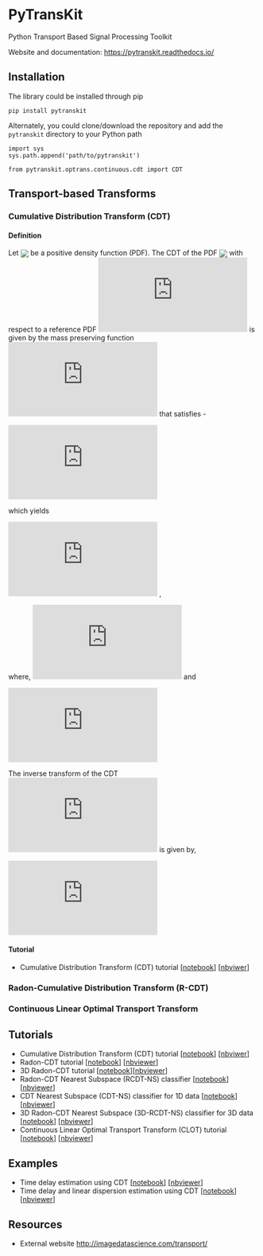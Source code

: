# PyTransKit
Python Transport Based Signal Processing Toolkit

Website and documentation: https://pytranskit.readthedocs.io/


## Installation
The library could be installed through pip
```
pip install pytranskit
```
Alternately, you could clone/download the repository and add the `pytranskit` directory to your Python path
```
import sys
sys.path.append('path/to/pytranskit')

from pytranskit.optrans.continuous.cdt import CDT
```

## Transport-based Transforms
### Cumulative Distribution Transform (CDT)
#### Definition
Let <img src="https://github.com/rohdelab/PyTransKit/blob/master/svg_equations/cdt1.svg" align=center> be a positive density function (PDF). The CDT of the PDF 
<img src="https://github.com/rohdelab/PyTransKit/blob/master/svg_equations/cdt2.svg" align=center> 
with respect to a reference PDF ![equation](https://latex.codecogs.com/svg.latex?%5Cinline%20s_0%28x%29%2C%20x%5Cin%5COmega_%7Bs_0%7D%5Csubseteq%5Cmathbb%7BR%7D) is given by the mass preserving function ![equation](https://latex.codecogs.com/svg.latex?%5Cinline%20%5Cwidehat%7Bs%7D%28x%29) that satisfies - 

![forwardcdt1](https://latex.codecogs.com/svg.latex?%5Cinline%20%5Cint_%7B%5Cinf%28%5COmega_s%29%7D%5E%7B%5Chat%7Bs%7D%28x%29%7D%20s%28u%29du%20%3D%20%5Cint_%7B%5Cinf%28%5COmega_%7Bs_0%7D%29%7D%5E%7Bx%7D%20s_0%28u%29du)

which yields 

![forwardcdt2](https://latex.codecogs.com/svg.latex?%5Cinline%20%5Cwidehat%7Bs%7D%28x%29%20%3D%20S%5E%7B-1%7D%28S_0%28x%29%29) ,

where, ![cdf1](https://latex.codecogs.com/svg.latex?S%28x%29%20%3D%20%5Cint_%7B-%5Cinfty%7D%5E%7Bx%7D%20s%28u%29du)    and    

![cdf0](https://latex.codecogs.com/svg.latex?S_0%28x%29%20%3D%20%5Cint_%7B-%5Cinfty%7D%5E%7Bx%7D%20s_0%28u%29du)

The inverse transform of the CDT ![equation](https://latex.codecogs.com/svg.latex?%5Cinline%20%5Cwidehat%7Bs%7D%28x%29) is given by,

![invcdt](https://latex.codecogs.com/svg.latex?s%28x%29%20%3D%20%28%5Cwidehat%7Bs%7D%5E%7B-1%7D%28x%29%29%27s_0%28%5Cwidehat%7Bs%7D%5E%7B-1%7D%28x%29%29)

#### Tutorial
- Cumulative Distribution Transform (CDT) tutorial [[notebook](https://github.com/rohdelab/PyTransKit/blob/master/tutorials/01_tutorial_cdt.ipynb)] [[nbviwer](https://nbviewer.jupyter.org/github/rohdelab/PyTransKit/blob/master/tutorials/01_tutorial_cdt.ipynb)]

### Radon-Cumulative Distribution Transform (R-CDT)

### Continuous Linear Optimal Transport Transform

## Tutorials
- Cumulative Distribution Transform (CDT) tutorial [[notebook](https://github.com/rohdelab/PyTransKit/blob/master/tutorials/01_tutorial_cdt.ipynb)] [[nbviwer](https://nbviewer.jupyter.org/github/rohdelab/PyTransKit/blob/master/tutorials/01_tutorial_cdt.ipynb)]
- Radon-CDT tutorial [[notebook](https://github.com/rohdelab/PyTransKit/blob/master/tutorials/02_tutorial_rcdt.ipynb)] [[nbviewer](https://nbviewer.jupyter.org/github/rohdelab/PyTransKit/blob/master/tutorials/02_tutorial_rcdt.ipynb)]
- 3D Radon-CDT tutorial [[notebook](https://github.com/rohdelab/PyTransKit/blob/master/tutorials/05_tutorial_rcdt3D.ipynb)][[nbviewer](https://nbviewer.jupyter.org/github/rohdelab/PyTransKit/blob/master/tutorials/05_tutorial_rcdt3D.ipynb)]
- Radon-CDT Nearest Subspace (RCDT-NS) classifier [[notebook](https://github.com/rohdelab/PyTransKit/blob/master/tutorials/03_tutorial_RCDT-NS_classifier.ipynb)] [[nbviewer](https://nbviewer.jupyter.org/github/rohdelab/PyTransKit/blob/master/tutorials/03_tutorial_RCDT-NS_classifier.ipynb)]
- CDT Nearest Subspace (CDT-NS) classifier for 1D data [[notebook](https://github.com/rohdelab/PyTransKit/blob/master/tutorials/04_tutorial_CDT-NS_classifier.ipynb)] [[nbviewer](https://nbviewer.jupyter.org/github/rohdelab/PyTransKit/blob/master/tutorials/04_tutorial_CDT-NS_classifier.ipynb)]
- 3D Radon-CDT Nearest Subspace (3D-RCDT-NS) classifier for 3D data [[notebook](https://github.com/rohdelab/PyTransKit/blob/master/tutorials/06_tutorial_3DRCDT-NS_classifier.ipynb)] [[nbviewer](https://nbviewer.jupyter.org/github/rohdelab/PyTransKit/blob/master/tutorials/06_tutorial_3DRCDT-NS_classifier.ipynb)]
- Continuous Linear Optimal Transport Transform (CLOT) tutorial [[notebook](https://github.com/rohdelab/PyTransKit/blob/master/tutorials/07_tutorial_clot.ipynb)] [[nbviewer](https://nbviewer.jupyter.org/github/rohdelab/PyTransKit/blob/master/tutorials/07_tutorial_clot.ipynb)]

## Examples
- Time delay estimation using CDT [[notebook](https://github.com/rohdelab/PyTransKit/blob/master/Examples/Example01_estimation_delay.ipynb)] [[nbviewer](https://nbviewer.jupyter.org/github/rohdelab/PyTransKit/blob/master/Examples/Example01_estimation_delay.ipynb)]
- Time delay and linear dispersion estimation using CDT [[notebook](https://github.com/rohdelab/PyTransKit/blob/master/Examples/Example02_estimation_delay_linear_dispersion.ipynb)] [[nbviewer](https://nbviewer.jupyter.org/github/rohdelab/PyTransKit/blob/master/Examples/Example02_estimation_delay_linear_dispersion.ipynb)]

## Resources
- External website http://imagedatascience.com/transport/

